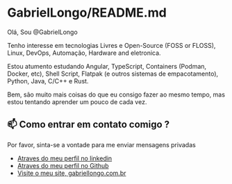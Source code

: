 # GabrielLongo/README.md


Olá, Sou @GabrielLongo

Tenho interesse em tecnologias Livres e Open-Source (FOSS or FLOSS), Linux, DevOps, Automação, Hardware and eletronica.

Estou atumento estudando Angular, TypeScript, Containers (Podman, Docker, etc), Shell Script, Flatpak (e outros sistemas de empacotamento), Python, Java, C/C++ e Rust. 

Bem, são muito mais coisas do que eu consigo fazer ao mesmo tempo, mas estou tentando aprender um pouco de cada vez.

## 📫 Como entrar em contato comigo ? 

Por favor, sinta-se a vontade para me enviar mensagens privadas

- [Atraves do meu perfil no linkedin](https://www.linkedin.com/in/gabriel-longo-8b68041a7/)
- [Atraves do meu perfil no Github](https://github.com/GabrielLongo)
- [Visite o meu site, gabriellongo.com.br](https://gabriellongo.com.br)


<!---
GabrielLongo/GabrielLongo is a ✨ special ✨ repository because its `README.md` (this file) appears on your GitHub profile.
You can click the Preview link to take a look at your changes.
--->

